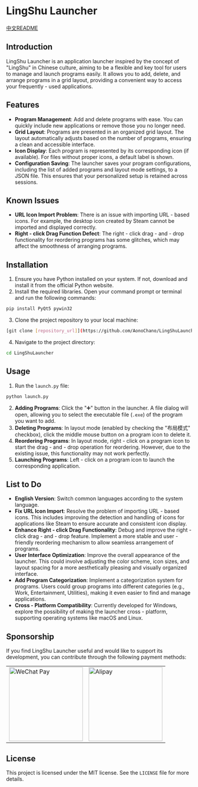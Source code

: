 
# LingShu Launcher

[中文README](ReadME-zhcn.md)

## Introduction
LingShu Launcher is an application launcher inspired by the concept of "LingShu" in Chinese culture, aiming to be a flexible and key tool for users to manage and launch programs easily. It allows you to add, delete, and arrange programs in a grid layout, providing a convenient way to access your frequently - used applications.

## Features
- **Program Management**: Add and delete programs with ease. You can quickly include new applications or remove those you no longer need.
- **Grid Layout**: Programs are presented in an organized grid layout. The layout automatically adjusts based on the number of programs, ensuring a clean and accessible interface.
- **Icon Display**: Each program is represented by its corresponding icon (if available). For files without proper icons, a default label is shown.
- **Configuration Saving**: The launcher saves your program configurations, including the list of added programs and layout mode settings, to a JSON file. This ensures that your personalized setup is retained across sessions.

## Known Issues
- **URL Icon Import Problem**: There is an issue with importing URL - based icons. For example, the desktop icon created by Steam cannot be imported and displayed correctly.
- **Right - click Drag Function Defect**: The right - click drag - and - drop functionality for reordering programs has some glitches, which may affect the smoothness of arranging programs.

## Installation
1. Ensure you have Python installed on your system. If not, download and install it from the official Python website.
2. Install the required libraries. Open your command prompt or terminal and run the following commands:
```bash
pip install PyQt5 pywin32
```
3. Clone the project repository to your local machine:
```bash
[git clone [repository_url]](https://github.com/AonoChano/LingShuLauncher.git)
```
4. Navigate to the project directory:
```bash
cd LingShuLauncher
```

## Usage
1. Run the `launch.py` file:
```bash
python launch.py
```
2. **Adding Programs**: Click the "➕" button in the launcher. A file dialog will open, allowing you to select the executable file (`.exe`) of the program you want to add.
3. **Deleting Programs**: In layout mode (enabled by checking the "布局模式" checkbox), click the middle mouse button on a program icon to delete it.
4. **Reordering Programs**: In layout mode, right - click on a program icon to start the drag - and - drop operation for reordering. However, due to the existing issue, this functionality may not work perfectly.
5. **Launching Programs**: Left - click on a program icon to launch the corresponding application.

## List to Do
- **English Version**: Switch common languages according to the system language.
- **Fix URL Icon Import**: Resolve the problem of importing URL - based icons. This includes improving the detection and handling of icons for applications like Steam to ensure accurate and consistent icon display.
- **Enhance Right - click Drag Functionality**: Debug and improve the right - click drag - and - drop feature. Implement a more stable and user - friendly reordering mechanism to allow seamless arrangement of programs.
- **User Interface Optimization**: Improve the overall appearance of the launcher. This could involve adjusting the color scheme, icon sizes, and layout spacing for a more aesthetically pleasing and visually organized interface.
- **Add Program Categorization**: Implement a categorization system for programs. Users could group programs into different categories (e.g., Work, Entertainment, Utilities), making it even easier to find and manage applications.
- **Cross - Platform Compatibility**: Currently developed for Windows, explore the possibility of making the launcher cross - platform, supporting operating systems like macOS and Linux.

## Sponsorship
If you find LingShu Launcher useful and would like to support its development, you can contribute through the following payment methods:

<table>
  <tr>
    <td><img src="WeChatPay.png" alt="WeChat Pay" width="200"></td>
    <td><img src="Alipay.png" alt="Alipay" width="200"></td>
  </tr>
</table>

## License
This project is licensed under the MIT license. See the `LICENSE` file for more details.
